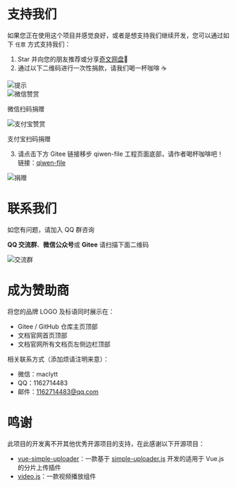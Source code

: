 # 支持我们

如果您正在使用这个项目并感觉良好，或者是想支持我们继续开发，您可以通过如下 `任意` 方式支持我们：

1. Star 并向您的朋友推荐或分享[奇文网盘](https://gitee.com/qiwen-cloud/qiwen-file)🚀
2. 通过以下二维码进行一次性捐款，请我们喝一杯咖啡 ☕️<br />

  <img class="tip-img" :src="$withBase('/img/support/tip.png')" alt="提示">

  <div class="pay-wrapper">
    <div class="we-pay">
      <img :src="$withBase('/img/support/wePay.png')" alt="微信赞赏">
      <p>微信扫码捐赠</p>
    </div>
    <div class="ali-pay">
      <img :src="$withBase('/img/support/aliPay.png')" alt="支付宝赞赏">
      <p>支付宝扫码捐赠</p>
    </div>
  </div>

3. 请点击下方 Gitee 链接移步 qiwen-file 工程页面底部，请作者喝杯咖啡吧！
  链接：[qiwen-file](https://gitee.com/qiwen-cloud/qiwen-file#tree_comm_title)
  <img :src="$withBase('/img/guide/contact/agree.png')" alt="捐赠">

# 联系我们

如您有问题，请加入 QQ 群咨询

**QQ 交流群**、**微信公众号**或 **Gitee** 请扫描下面二维码

<img :src="$withBase('/img/guide/contact/contactUs.png')" alt="交流群">

# 成为赞助商

将您的品牌 LOGO 及标语同时展示在：

- Gitee / GitHub 仓库主页顶部
- 文档官网首页顶部
- 文档官网所有文档页左侧边栏顶部

相关联系方式（添加烦请注明来意）：

- 微信：maclytt
- QQ：1162714483
- 邮件：1162714483@qq.com

# 鸣谢

此项目的开发离不开其他优秀开源项目的支持，在此感谢以下开源项目：

- [vue-simple-uploader](https://github.com/simple-uploader/vue-uploader/blob/master/README_zh-CN.md)：一款基于 [simple-uploader.js](https://github.com/simple-uploader/Uploader/blob/develop/README_zh-CN.md) 开发的适用于 Vue.js 的分片上传插件
- [video.js](https://videojs.com/getting-started)：一款视频播放组件
